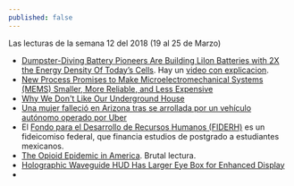 ```yaml
---
published: false
---
```

Las lecturas de la semana 12 del 2018 (19 al 25 de Marzo)

- [ Dumpster-Diving Battery Pioneers Are Building LiIon Batteries with 2X the Energy Density Of Today’s Cells](https://www.pddnet.com/article/2018/03/dumpster-diving-battery-pioneers-are-building-liion-batteries-2x-energy-density-todays-cells). Hay un [video con explicacion](https://www.youtube.com/watch?v=plw4MMdbjLI).
- [New Process Promises to Make Microelectromechanical Systems (MEMS) Smaller, More Reliable, and Less Expensive](https://www.pddnet.com/news/2018/03/new-process-promises-make-microelectromechanical-systems-mems-smaller-more-reliable-and-less)
- [Why We Don't Like Our Underground House](https://dengarden.com/misc/The-Pitfalls-of-an-Underground-House)
- [Una mujer falleció en Arizona tras se arrollada por un vehículo autónomo operado por Uber](https://elpais.com/tecnologia/2018/03/19/actualidad/1521479089_032894.html?id_externo_rsoc=FB_CM)
- El [Fondo para el Desarrollo de Recursos Humanos (FIDERH)](http://www.fiderh.org.mx/) es un fideicomiso federal, que financia estudios de postgrado a estudiantes mexicanos.
- [The Opioid Epidemic in America](https://www.globalresearch.ca/the-opioid-epidemic-in-america-killing-one-million-workers-the-triumph-of-capital/5627300). Brutal lectura.
- [Holographic Waveguide HUD Has Larger Eye Box for Enhanced Display](https://www.photonics.com/Article.aspx?AID=63227&refer=weeklyNewsletter&utm_source=weeklyNewsletter_2018_03_22&utm_medium=email&utm_campaign=weeklyNewsletter&PID=6)
- 
